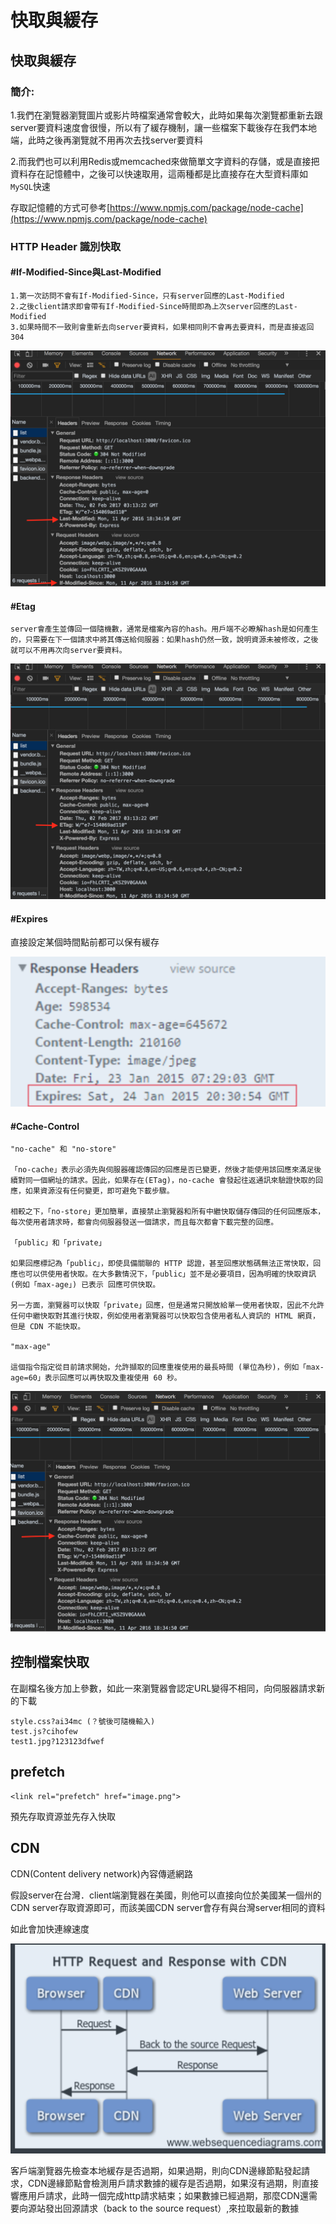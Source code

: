 # 快取與緩存

## 快取與緩存

### 簡介:

1.我們在瀏覽器瀏覽圖片或影片時檔案通常會較大，此時如果每次瀏覽都重新去跟server要資料速度會很慢，所以有了緩存機制，讓一些檔案下載後存在我們本地端，此時之後再瀏覽就不用再次去找server要資料

2.而我們也可以利用Redis或memcached來做簡單文字資料的存儲，或是直接把資料存在記憶體中，之後可以快速取用，這兩種都是比直接存在大型資料庫如`MySQL`快速

存取記憶體的方式可參考[https://www.npmjs.com/package/node-cache](https://www.npmjs.com/package/node-cache)

### HTTP Header 識別快取

#### \#If-Modified-Since與Last-Modified

```text
1.第一次訪問不會有If-Modified-Since，只有server回應的Last-Modified
2.之後client請求即會帶有If-Modified-Since時間即為上次server回應的Last-Modified
3.如果時間不一致則會重新去向server要資料，如果相同則不會再去要資料，而是直接返回304
```

![](.gitbook/assets/螢幕快照%202017-02-02%20上午11.28.16.png)

#### \#Etag

```text
server會產生並傳回一個隨機數，通常是檔案內容的hash。用戶端不必瞭解hash是如何產生的，只需要在下一個請求中將其傳送給伺服器：如果hash仍然一致，說明資源未被修改，之後就可以不用再次向server要資料。
```

![](.gitbook/assets/螢幕快照%202017-02-02%20上午11.26.08.png)

#### \#Expires

直接設定某個時間點前都可以保有緩存

![](.gitbook/assets/螢幕快照%202017-02-02%20上午11.57.07.png)

#### \#Cache-Control

```text
"no-cache" 和 "no-store"

「no-cache」表示必須先與伺服器確認傳回的回應是否已變更，然後才能使用該回應來滿足後續對同一個網址的請求。因此，如果存在(ETag)，no-cache 會發起往返通訊來驗證快取的回應，如果資源沒有任何變更，即可避免下載步驟。

相較之下，「no-store」更加簡單，直接禁止瀏覽器和所有中繼快取儲存傳回的任何回應版本，每次使用者請求時，都會向伺服器發送一個請求，而且每次都會下載完整的回應。

「public」和「private」

如果回應標記為「public」，即使具備關聯的 HTTP 認證，甚至回應狀態碼無法正常快取，回應也可以供使用者快取。在大多數情況下，「public」並不是必要項目，因為明確的快取資訊 (例如「max-age」) 已表示 回應可供快取。

另一方面，瀏覽器可以快取「private」回應，但是通常只開放給單一使用者快取，因此不允許任何中繼快取對其進行快取，例如使用者瀏覽器可以快取包含使用者私人資訊的 HTML 網頁，但是 CDN 不能快取。

"max-age"

這個指令指定從目前請求開始，允許擷取的回應重複使用的最長時間 (單位為秒)，例如「max-age=60」表示回應可以再快取及重複使用 60 秒。
```

![](.gitbook/assets/螢幕快照%202017-02-02%20上午11.29.30.png)

## 控制檔案快取

在副檔名後方加上參數，如此一來瀏覽器會認定URL變得不相同，向伺服器請求新的下載

```text
style.css?ai34mc (？號後可隨機輸入)
test.js?cihofew
test1.jpg?123123dfwef
```

## prefetch

```text
<link rel="prefetch" href="image.png">
```

預先存取資源並先存入快取

## CDN

CDN\(Content delivery network\)內容傳遞網路

假設server在台灣．client端瀏覽器在美國，則他可以直接向位於美國某一個州的CDN server存取資源即可，而該美國CDN server會存有與台灣server相同的資料

如此會加快連線速度

![](.gitbook/assets/螢幕快照%202017-02-02%20上午11.53.00.png)

客戶端瀏覽器先檢查本地緩存是否過期，如果過期，則向CDN邊緣節點發起請求，CDN邊緣節點會檢測用戶請求數據的緩存是否過期，如果沒有過期，則直接響應用戶請求，此時一個完成http請求結束；如果數據已經過期，那麼CDN還需要向源站發出回源請求（back to the source request）,來拉取最新的數據

